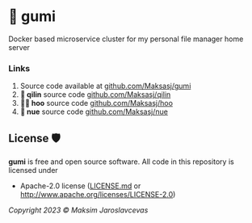 # 🍭 gumi
Docker based microservice cluster for my personal file manager home server

### Links
1. Source code available at [github.com/Maksasj/gumi](https://github.com/Maksasj/gumi)
2. **🦄 qilin** source code [github.com/Maksasj/qilin](https://github.com/Maksasj/qilin)
2. **🐦‍🔥 hoo** source code [github.com/Maksasj/hoo](https://github.com/Maksasj/hoo)
2. **🐏 nue** source code [github.com/Maksasj/nue](https://github.com/Maksasj/nue)

## License 🛡
**gumi** is free and open source software. All code in this repository is licensed under
-  Apache-2.0 license ([LICENSE.md](https://github.com/Maksasj/gumi/blob/master/LICENSE.md) or http://www.apache.org/licenses/LICENSE-2.0)

*Copyright 2023 © Maksim Jaroslavcevas*